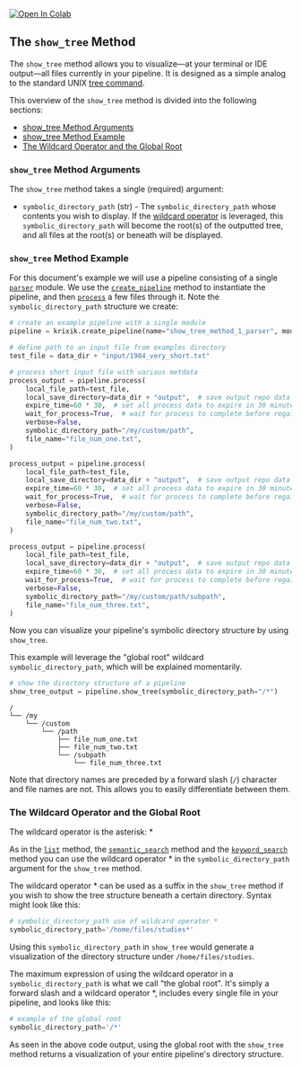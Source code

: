 <a href="https://colab.research.google.com/github/krixik-ai/krixik-docs/blob/main/docs/system/file_system/show_tree_method.ipynb" target="_parent"><img src="https://colab.research.google.com/assets/colab-badge.svg" alt="Open In Colab"/></a>

## The `show_tree` Method

The `show_tree` method allows you to visualize—at your terminal or IDE output—all files currently in your pipeline.  It is designed as a simple analog to the standard UNIX [tree command](https://www.tecmint.com/linux-tree-command-examples/).

This overview of the `show_tree` method is divided into the following sections:

- [show_tree Method Arguments](#show_tree-method-arguments)
- [show_tree Method Example](#show_tree-method-example)
- [The Wildcard Operator and the Global Root](#the-wildcard-operator-and-the-global-root)

### `show_tree` Method Arguments

The `show_tree` method takes a single (required) argument:

- `symbolic_directory_path` (str) - The `symbolic_directory_path` whose contents you wish to display. If the [wildcard operator](#the-wildcard-operator-and-the-global-root) is leveraged, this `symbolic_directory_path` will become the root(s) of the outputted tree, and all files at the root(s) or beneath will be displayed.

### `show_tree` Method Example

For this document's example we will use a pipeline consisting of a single [`parser`](../../modules/support_function_modules/parser_module.md) module.  We use the [`create_pipeline`](../pipeline_creation/create_pipeline.md) method to instantiate the pipeline, and then [`process`](../parameters_processing_files_through_pipelines/process_method.md) a few files through it. Note the `symbolic_directory_path` structure we create:


```python
# create an example pipeline with a single module
pipeline = krixik.create_pipeline(name="show_tree_method_1_parser", module_chain=["parser"])

# define path to an input file from examples directory
test_file = data_dir + "input/1984_very_short.txt"

# process short input file with various metdata
process_output = pipeline.process(
    local_file_path=test_file,
    local_save_directory=data_dir + "output",  # save output repo data output subdir
    expire_time=60 * 30,  # set all process data to expire in 30 minutes
    wait_for_process=True,  # wait for process to complete before regaining ide
    verbose=False,
    symbolic_directory_path="/my/custom/path",
    file_name="file_num_one.txt",
)

process_output = pipeline.process(
    local_file_path=test_file,
    local_save_directory=data_dir + "output",  # save output repo data output subdir
    expire_time=60 * 30,  # set all process data to expire in 30 minutes
    wait_for_process=True,  # wait for process to complete before regaining ide
    verbose=False,
    symbolic_directory_path="/my/custom/path",
    file_name="file_num_two.txt",
)

process_output = pipeline.process(
    local_file_path=test_file,
    local_save_directory=data_dir + "output",  # save output repo data output subdir
    expire_time=60 * 30,  # set all process data to expire in 30 minutes
    wait_for_process=True,  # wait for process to complete before regaining ide
    verbose=False,
    symbolic_directory_path="/my/custom/path/subpath",
    file_name="file_num_three.txt",
)
```

Now you can visualize your pipeline's symbolic directory structure by using `show_tree`.

This example will leverage the "global root" wildcard `symbolic_directory_path`, which will be explained momentarily.


```python
# show the directory structure of a pipeline
show_tree_output = pipeline.show_tree(symbolic_directory_path="/*")
```

    /
    └── /my
        └── /custom
            └── /path
                ├── file_num_one.txt
                ├── file_num_two.txt
                └── /subpath
                    └── file_num_three.txt


Note that directory names are preceded by a forward slash (`/`) character and file names are not. This allows you to easily differentiate between them.

### The Wildcard Operator and the Global Root

The wildcard operator is the asterisk: *

As in the [`list`](list_method.md) method, the [`semantic_search`](../search_methods/semantic_search_method.md) method and the [`keyword_search`](../search_methods/keyword_search_method.md) method you can use the wildcard operator * in the `symbolic_directory_path` argument for the `show_tree` method.

The wildcard operator * can be used as a suffix in the `show_tree` method if you wish to show the tree structure beneath a certain directory. Syntax might look like this:

```python
# symbolic_directory_path use of wildcard operator *
symbolic_directory_path='/home/files/studies*'
```

Using this `symbolic_directory_path` in `show_tree` would generate a visualization of the directory structure under `/home/files/studies`.

The maximum expression of using the wildcard operator in a `symbolic_directory_path` is what we call "the global root". It's simply a forward slash and a wildcard operator *, includes every single file in your pipeline, and looks like this:

```python
# example of the global root
symbolic_directory_path='/*'
```

As seen in the above code output, using the global root with the `show_tree` method returns a visualization of your entire pipeline's directory structure.
